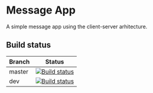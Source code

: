 # Message App

A simple message app using the client-server arhitecture.

## Build status
|Branch|Status|
|--|--|
|master|[![Build status](https://ci.appveyor.com/api/projects/status/ruy7dvvs1hwjxnjl/branch/master?retina=true)](https://ci.appveyor.com/project/Molizo/messageapp/branch/master)|
|dev|[![Build status](https://ci.appveyor.com/api/projects/status/ruy7dvvs1hwjxnjl/branch/dev?retina=true)](https://ci.appveyor.com/project/Molizo/messageapp/branch/dev)|